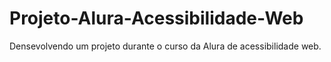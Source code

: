 # Projeto-Alura-Acessibilidade-Web
 Densevolvendo um projeto durante o curso da Alura de acessibilidade web.
